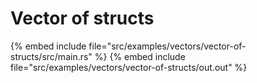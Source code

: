 # Vector of structs

{% embed include file="src/examples/vectors/vector-of-structs/src/main.rs" %}
{% embed include file="src/examples/vectors/vector-of-structs/out.out" %}


